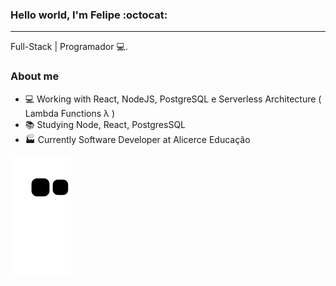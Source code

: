<!-- <img align="right" width="400" height="400" src="https://hum-systems.com/site/templates/images/jobs/software-developer-2.png"> -->


### Hello world, I'm Felipe :octocat:
---
Full-Stack | Programador 💻.

### About me
- 💻 Working with React, NodeJS, PostgreSQL e Serverless Architecture ( Lambda Functions λ )
- 📚 Studying Node, React, PostgresSQL 
- 🏭 Currently Software Developer at Alicerce Educação

![Snake animation](https://github.com/rafaballerini/rafaballerini/blob/output/github-contribution-grid-snake.svg)
